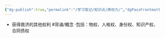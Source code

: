```yaml
---
{"dg-publish":true,"permalink":"/学习笔记/知识点/原权力/","dgPassFrontmatter":true,"noteIcon":""}
---
```


- 获得救济的其他权利 #背诵/概念 
·包括：物权、人格权、身份权、知识产权、合同债权